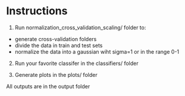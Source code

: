 Instructions
==============

1) Run normalization_cross_validation_scaling/ folder to:
- generate cross-validation folders
- divide the data in train and test sets
- normalize the data into a gaussian wiht sigma=1 or in the range 0-1

2) Run your favorite classifer in the classifiers/ folder

3) Generate plots in the plots/ folder

All outputs are in the output folder